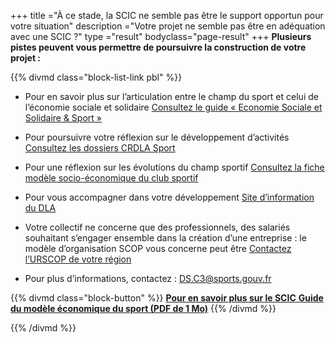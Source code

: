 +++
title ="À ce stade, la SCIC ne semble pas être le support opportun pour votre situation"
description ="Votre projet ne semble pas être en adéquation avec une SCIC ?"
type ="result"
bodyclass="page-result"
+++
**Plusieurs pistes peuvent vous permettre de poursuivre la construction de votre projet :**

{{% divmd class="block-list-link pbl" %}}

- Pour en savoir plus sur l’articulation entre le champ du sport et celui de l’économie sociale et solidaire
[Consultez le guide « Economie Sociale et Solidaire & Sport »](http://www.sports.gouv.fr/organisation/publication-chiffres-cles/Toutes-les-publications-10217/article/auto-entrepreneursport)

- Pour poursuivre votre réflexion sur le développement d’activités
[Consultez les dossiers CRDLA Sport](http://crdla-sport.franceolympique.com/art.php?id=71395)

- Pour une réflexion sur les évolutions du champ sportif
[Consultez la fiche modèle socio-économique du club sportif](http://www.sports.gouv.fr/emplois-metiers/acces-a-l-emploi/gesportanim/)

- Pour vous accompagner dans votre développement
[Site d’information du DLA](http://www.info-dla.fr/presentation/dla/)

- Votre collectif ne concerne que des professionnels, des salariés souhaitant
s’engager ensemble dans la création d’une entreprise : le modèle d’organisation SCOP vous concerne peut être
[Contactez l’URSCOP de votre région](http://www.les-scop.coop/sites/fr/le-reseau/coordonnees-unions-regionales.html)

- Pour plus d’informations, contactez : 
[DS.C3@sports.gouv.fr](mailto:DS.C3@sports.gouv.fr)

{{% divmd class="block-button" %}}
[**Pour en savoir plus sur le SCIC** **Guide du modèle économique du sport (PDF de 1 Mo)**](/assets/pdf/guide-scic.pdf)
{{% /divmd %}}

{{% /divmd %}}